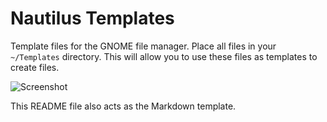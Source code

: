 # Nautilus Templates

Template files for the GNOME file manager. Place all files in your `~/Templates` directory. This will allow you to use these files as templates to create files.

![Screenshot](https://corenominal.com/wp-content/uploads/2022/08/screenshot-nautilus-templates.opti_.webp)

This README file also acts as the Markdown template. 
